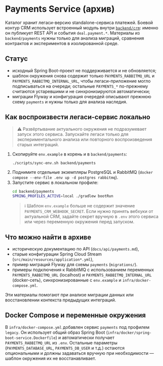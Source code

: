 # Payments Service (архив)

Каталог хранит легаси-версию standalone-сервиса платежей. Боевой контур CRM использует встроенный модуль внутри [`backend/crm`](../crm/README.md): именно он публикует REST API и события `deal.payment.*`. Материалы из `backend/payments` нужны только для анализа миграций, сравнения контрактов и экспериментов в изолированной среде.

## Статус
- исходный Spring Boot-проект не поддерживается и не обновляется;
- шаблон окружения снова содержит только `PAYMENTS_RABBITMQ_URL` и `PAYMENTS_RABBITMQ_INTERNAL_URL`, чтобы легаси-приложение могло подписываться на очереди; остальные `PAYMENTS_*` по-прежнему считаются устаревшими и не синхронизируются автоматически;
- миграции Flyway и конфигурация очередей описывают прежнюю схему `payments` и нужны только для анализа наследия.

## Как воспроизвести легаси-сервис локально

> ⚠️ Развёртывание актуального окружения не подразумевает запуск этого сервиса. Запускайте легаси только для экспериментального анализа или повторного воспроизведения старых интеграций.

1. Скопируйте `env.example` в корень и в `backend/payments`:
   ```bash
   ./scripts/sync-env.sh backend/payments
   ```
2. Поднимите отдельные экземпляры PostgreSQL и RabbitMQ (`docker compose --env-file .env up -d postgres rabbitmq`).
3. Запустите сервис в локальном профиле:
   ```bash
   cd backend/payments
   SPRING_PROFILES_ACTIVE=local ./gradlew bootRun
   ```
   > ℹ️ Шаблон `env.example` больше не содержит значение `PAYMENTS_CRM_WEBHOOK_SECRET`. Если нужно принять вебхуки от актуальной CRM, задайте секрет вручную в `.env` этого сервиса или через переменную окружения перед запуском.

## Что можно найти в архиве
- историческую документацию по API (`docs/api/payments.md`),
- старые конфигурации Spring Cloud Stream (`src/main/resources/application*.yml`),
- пример миграций Flyway для схемы `payments` (`migrations/`).
- примеры подключения к RabbitMQ с использованием переменных `PAYMENTS_RABBITMQ_URL` (localhost) и `PAYMENTS_RABBITMQ_INTERNAL_URL` (docker-сеть), синхронизированные с `env.example` и `infra/docker-compose.yml`.

Эти материалы помогают при анализе миграции данных или восстановлении контекста предыдущих интеграций.

## Docker Compose и переменные окружения

В `infra/docker-compose.yml` добавлен сервис `payments` под профилем `legacy`. Он использует общий образ Spring Boot (`infra/docker/spring-boot-service.Dockerfile`) и автоматически получает `PAYMENTS_RABBITMQ_URL` из `.env`. Остальные параметры (`PAYMENTS_DATABASE_URL`, `PAYMENTS_DB_USER` и т.д.) остаются опциональными и должны задаваться вручную при необходимости — шаблон окружения их не восстанавливает.

